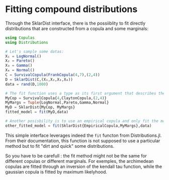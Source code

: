 # Fitting compound distributions

Through the SklarDist interface, there is the possiiblity to fit directly distributions that are constructed from a copula and some marginals:

```julia
using Copulas
using Distributions

# Let's sample some datas:
X₁ = LogNormal()
X₂ = Pareto()
X₃ = Gamma()
X₄ = Normal()
C = SurvivalCopula(FrankCopula(4,7),(2,4))
D = SklarDist(C,(X₁,X₂,X₃,X₄))
data = rand(D,1000)

# The fit function uses a type as its first argument that describes the structure of the model : 
MyCop = SurvivalCopula{4,ClaytonCopula,(2,4)}
MyMargs = Tuple{LogNormal,Pareto,Gamma,Normal}
MyD = SklarDist{MyCop, MyMargs}
fitted_model = fit(MyD,data)

# Another posisbility is to use an empirical copula and only fit the marginals: 
other_fitted_model = fit(SklarDist{EmpiricalCopula,MyMargs},data)
```

This simple interface leverages indeed the `fit` functon from Distributions.jl. From their documentation, this function is not supposed to use a particular method but to fit "dirt and quick" some distributions. 

So you have to be carefull : the fit method might not be the same for different copulas or different marginals. For exemples, the archimedean copulas are fitted through an inversion of the kendall tau function, while the gaussian copula is fitted by maximum likelyhood. 
